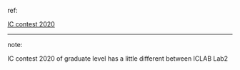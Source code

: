 
ref:

[IC contest 2020](https://github.com/derek8955/ic_contest/blob/main/2020_SME/SME.v)

---

note:

IC contest 2020 of graduate level has a little different between ICLAB Lab2